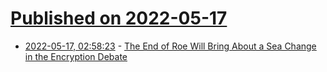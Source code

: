 # [Published on 2022-05-17](index.md)

* [2022-05-17, 02:58:23](https://news.ycombinator.com/item?id=31405573) - [The End of Roe Will Bring About a Sea Change in the Encryption Debate](https://cyberlaw.stanford.edu/blog/2022/05/end-roe-will-bring-about-sea-change-encryption-debate)
